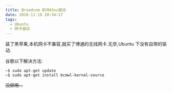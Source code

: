 ```yaml
---
title: Broadcom BCM43xx驱动
date: 2016-11-19 20:34:17
tags:
  - Ubuntu
  - 网卡驱动
---
```


装了黑苹果,本机网卡不兼容,就买了博通的无线网卡.无奈,Ubuntu 下没有自带的驱动.

谷歌以下解决方法:

<!-- more -->

```shell
~$ sudo apt-get update
~$ sudo apt-get install bcmwl-kernel-source
```

~~没卵用…~~
